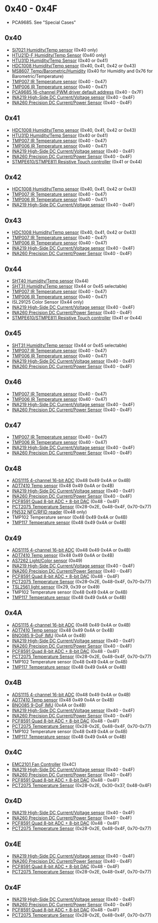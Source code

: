 # 0x40 - 0x4F

- PCA9685.  See "Special Cases"

## 0x40

- [Si7021 Humidity/Temp sensor](https://www.adafruit.com/product/3251) (0x40 only)
- [HTU21D-F Humidity/Temp Sensor](https://www.adafruit.com/product/1899) (0x40 only)
- [HTU31D Humidity/Temp Sensor](https://www.adafruit.com/product/4832) (0x40 or 0x41)
- [HDC1008 Humidity/Temp sensor](https://www.adafruit.com/product/2635) (0x40, 0x41, 0x42 or 0x43)
- [MS8607 Temp/Barometric/Humidity](https://www.adafruit.com/product/4716) (0x40 for Humidity and 0x76 for Barometric/Temperature)
- [TMP007 IR Temperature sensor](https://www.adafruit.com/product/2023) (0x40 - 0x47)
- [TMP006 IR Temperature sensor](https://www.adafruit.com/product/1296) (0x40 - 0x47)
- [PCA9685 16-channel PWM driver default address](https://www.adafruit.com/product/815) (0x40 - 0x7F)
- [INA219 High-Side DC Current/Voltage sensor](https://www.adafruit.com/product/904) (0x40 - 0x4F)
- [INA260 Precision DC Current/Power Sensor](https://www.adafruit.com/product/4226) (0x40 - 0x4F)

## 0x41

- [HDC1008 Humidity/Temp sensor](https://www.adafruit.com/product/2635) (0x40, 0x41, 0x42 or 0x43)
- [HTU31D Humidity/Temp Sensor](https://www.adafruit.com/product/4832) (0x40 or 0x41)
- [TMP007 IR Temperature sensor](https://www.adafruit.com/product/2023) (0x40 - 0x47)
- [TMP006 IR Temperature sensor](https://www.adafruit.com/product/1296) (0x40 - 0x47)
- [INA219 High-Side DC Current/Voltage sensor](https://www.adafruit.com/product/904) (0x40 - 0x4F)
- [INA260 Precision DC Current/Power Sensor](https://www.adafruit.com/product/4226) (0x40 - 0x4F)
- [STMPE610/STMPE811 Resistive Touch controller](https://www.adafruit.com/product/1571) (0x41 or 0x44)

## 0x42

- [HDC1008 Humidity/Temp sensor](https://www.adafruit.com/product/2635) (0x40, 0x41, 0x42 or 0x43)
- [TMP007 IR Temperature sensor](https://www.adafruit.com/product/2023) (0x40 - 0x47)
- [TMP006 IR Temperature sensor](https://www.adafruit.com/product/1296) (0x40 - 0x47)
- [INA219 High-Side DC Current/Voltage sensor](https://www.adafruit.com/product/904) (0x40 - 0x4F)

## 0x43

- [HDC1008 Humidity/Temp sensor](https://www.adafruit.com/product/2635) (0x40, 0x41, 0x42 or 0x43)
- [TMP007 IR Temperature sensor](https://www.adafruit.com/product/2023) (0x40 - 0x47)
- [TMP006 IR Temperature sensor](https://www.adafruit.com/product/1296) (0x40 - 0x47)
- [INA219 High-Side DC Current/Voltage sensor](https://www.adafruit.com/product/904) (0x40 - 0x4F)
- [INA260 Precision DC Current/Power Sensor](https://www.adafruit.com/product/4226) (0x40 - 0x4F)

## 0x44

- [SHT40 Humidity/Temp sensor](https://www.adafruit.com/product/4885) (0x44)
- [SHT31 Humidity/Temp sensor](https://www.adafruit.com/product/2857) (0x44 or 0x45 selectable)
- [TMP007 IR Temperature sensor](https://www.adafruit.com/product/2023) (0x40 - 0x47)
- [TMP006 IR Temperature sensor](https://www.adafruit.com/product/1296) (0x40 - 0x47)
- ISL29125 Color Sensor (0x44 only)
- [INA219 High-Side DC Current/Voltage sensor](https://www.adafruit.com/product/904) (0x40 - 0x4F)
- [INA260 Precision DC Current/Power Sensor](https://www.adafruit.com/product/4226) (0x40 - 0x4F)
- [STMPE610/STMPE811 Resistive Touch controller](https://www.adafruit.com/product/1571) (0x41 or 0x44)

## 0x45

- [SHT31 Humidity/Temp sensor](https://www.adafruit.com/product/2857) (0x44 or 0x45 selectable)
- [TMP007 IR Temperature sensor](https://www.adafruit.com/product/2023) (0x40 - 0x47)
- [TMP006 IR Temperature sensor](https://www.adafruit.com/product/1296) (0x40 - 0x47)
- [INA219 High-Side DC Current/Voltage sensor](https://www.adafruit.com/product/904) (0x40 - 0x4F)
- [INA260 Precision DC Current/Power Sensor](https://www.adafruit.com/product/4226) (0x40 - 0x4F)

## 0x46

- [TMP007 IR Temperature sensor](https://www.adafruit.com/product/2023) (0x40 - 0x47)
- [TMP006 IR Temperature sensor](https://www.adafruit.com/product/1296) (0x40 - 0x47)
- [INA219 High-Side DC Current/Voltage sensor](https://www.adafruit.com/product/904) (0x40 - 0x4F)
- [INA260 Precision DC Current/Power Sensor](https://www.adafruit.com/product/4226) (0x40 - 0x4F)

## 0x47

- [TMP007 IR Temperature sensor](https://www.adafruit.com/product/2023) (0x40 - 0x47)
- [TMP006 IR Temperature sensor](https://www.adafruit.com/product/1296) (0x40 - 0x47)
- [INA219 High-Side DC Current/Voltage sensor](https://www.adafruit.com/product/904) (0x40 - 0x4F)
- [INA260 Precision DC Current/Power Sensor](https://www.adafruit.com/product/4226) (0x40 - 0x4F)

## 0x48

- [ADS1115 4-channel 16-bit ADC](https://www.adafruit.com/product/1085) (0x48 0x49 0x4A or 0x4B)
- [ADT7410 Temp sensor](https://www.adafruit.com/product/4089) (0x48 0x49 0x4A or 0x4B)
- [INA219 High-Side DC Current/Voltage sensor](https://www.adafruit.com/product/904) (0x40 - 0x4F)
- [INA260 Precision DC Current/Power Sensor](https://www.adafruit.com/product/4226) (0x40 - 0x4F)
- [PCF8591 Quad 8-bit ADC + 8-bit DAC](https://www.adafruit.com/product/4648) (0x48 - 0x4F)
- [PCT2075 Temperature Sensor](https://www.adafruit.com/product/4369) (0x28-0x2E, 0x48-0x4F, 0x70-0x77)
- [PN532 NFC/RFID reader](https://www.adafruit.com/product/364) (0x48 only)
- TMP102 Temperature sensor (0x48 0x49 0x4A or 0x4B)
- [TMP117 Temperature sensor](https://www.adafruit.com/product/4821) (0x48 0x49 0x4A or 0x4B)

## 0x49

- [ADS1115 4-channel 16-bit ADC](https://www.adafruit.com/product/1085) (0x48 0x49 0x4A or 0x4B)
- [ADT7410 Temp sensor](https://www.adafruit.com/product/4089) (0x48 0x49 0x4A or 0x4B)
- [AS7262 Light/Color sensor](https://www.adafruit.com/product/3779) (0x49)
- [INA219 High-Side DC Current/Voltage sensor](https://www.adafruit.com/product/904) (0x40 - 0x4F)
- [INA260 Precision DC Current/Power Sensor](https://www.adafruit.com/product/4226) (0x40 - 0x4F)
- [PCF8591 Quad 8-bit ADC + 8-bit DAC](https://www.adafruit.com/product/4648) (0x48 - 0x4F)
- [PCT2075 Temperature Sensor](https://www.adafruit.com/product/4369) (0x28-0x2E, 0x48-0x4F, 0x70-0x77)
- [TSL2561 light sensor](https://www.adafruit.com/product/439) (0x29, 0x39 or 0x49)
- TMP102 Temperature sensor (0x48 0x49 0x4A or 0x4B)
- [TMP117 Temperature sensor](https://www.adafruit.com/product/4821) (0x48 0x49 0x4A or 0x4B)

## 0x4A

- [ADS1115 4-channel 16-bit ADC](https://www.adafruit.com/product/1085) (0x48 0x49 0x4A or 0x4B)
- [ADT7410 Temp sensor](https://www.adafruit.com/product/4089) (0x48 0x49 0x4A or 0x4B)
- [BNO085 9-DoF IMU](https://www.adafruit.com/product/4754) (0x4A or 0x4B)
- [INA219 High-Side DC Current/Voltage sensor](https://www.adafruit.com/product/904) (0x40 - 0x4F)
- [INA260 Precision DC Current/Power Sensor](https://www.adafruit.com/product/4226) (0x40 - 0x4F)
- [PCF8591 Quad 8-bit ADC + 8-bit DAC](https://www.adafruit.com/product/4648) (0x48 - 0x4F)
- [PCT2075 Temperature Sensor](https://www.adafruit.com/product/4369) (0x28-0x2E, 0x48-0x4F, 0x70-0x77)
- TMP102 Temperature sensor (0x48 0x49 0x4A or 0x4B)
- [TMP117 Temperature sensor](https://www.adafruit.com/product/4821) (0x48 0x49 0x4A or 0x4B)

## 0x4B

- [ADS1115 4-channel 16-bit ADC](https://www.adafruit.com/product/1085) (0x48 0x49 0x4A or 0x4B)
- [ADT7410 Temp sensor](https://www.adafruit.com/product/4089) (0x48 0x49 0x4A or 0x4B)
- [BNO085 9-DoF IMU](https://www.adafruit.com/product/4754) (0x4A or 0x4B)
- [INA219 High-Side DC Current/Voltage sensor](https://www.adafruit.com/product/904) (0x40 - 0x4F)
- [INA260 Precision DC Current/Power Sensor](https://www.adafruit.com/product/4226) (0x40 - 0x4F)
- [PCF8591 Quad 8-bit ADC + 8-bit DAC](https://www.adafruit.com/product/4648) (0x48 - 0x4F)
- [PCT2075 Temperature Sensor](https://www.adafruit.com/product/4369) (0x28-0x2E, 0x48-0x4F, 0x70-0x77)
- TMP102 Temperature sensor (0x48 0x49 0x4A or 0x4B)
- [TMP117 Temperature sensor](https://www.adafruit.com/product/4821) (0x48 0x49 0x4A or 0x4B)

## 0x4C

- [EMC2101 Fan Controller](https://www.adafruit.com/product/4808) (0x4C)
- [INA219 High-Side DC Current/Voltage sensor](https://www.adafruit.com/product/904) (0x40 - 0x4F)
- [INA260 Precision DC Current/Power Sensor](https://www.adafruit.com/product/4226) (0x40 - 0x4F)
- [PCF8591 Quad 8-bit ADC + 8-bit DAC](https://www.adafruit.com/product/4648) (0x48 - 0x4F)
- [PCT2075 Temperature Sensor](https://www.adafruit.com/product/4369) (0x28-0x2E, 0x30-0x37, 0x48-0x4F)

## 0x4D

- [INA219 High-Side DC Current/Voltage sensor](https://www.adafruit.com/product/904) (0x40 - 0x4F)
- [INA260 Precision DC Current/Power Sensor](https://www.adafruit.com/product/4226) (0x40 - 0x4F)
- [PCF8591 Quad 8-bit ADC + 8-bit DAC](https://www.adafruit.com/product/4648) (0x48 - 0x4F)
- [PCT2075 Temperature Sensor](https://www.adafruit.com/product/4369) (0x28-0x2E, 0x48-0x4F, 0x70-0x77)

## 0x4E

- [INA219 High-Side DC Current/Voltage sensor](https://www.adafruit.com/product/904) (0x40 - 0x4F)
- [INA260 Precision DC Current/Power Sensor](https://www.adafruit.com/product/4226) (0x40 - 0x4F)
- [PCF8591 Quad 8-bit ADC + 8-bit DAC](https://www.adafruit.com/product/4648) (0x48 - 0x4F)
- [PCT2075 Temperature Sensor](https://www.adafruit.com/product/4369) (0x28-0x2E, 0x48-0x4F, 0x70-0x77)

## 0x4F

- [INA219 High-Side DC Current/Voltage sensor](https://www.adafruit.com/product/904) (0x40 - 0x4F)
- [INA260 Precision DC Current/Power Sensor](https://www.adafruit.com/product/4226) (0x40 - 0x4F)
- [PCF8591 Quad 8-bit ADC + 8-bit DAC](https://www.adafruit.com/product/4648) (0x48 - 0x4F)
- [PCT2075 Temperature Sensor](https://www.adafruit.com/product/4369) (0x28-0x2E, 0x48-0x4F, 0x70-0x77)
